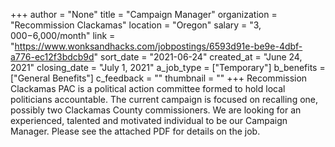 +++
author = "None"
title = "Campaign Manager"
organization = "Recommission Clackamas"
location = "Oregon"
salary = "$3,000-$6,000/month"
link = "https://www.wonksandhacks.com/jobpostings/6593d91e-be9e-4dbf-a776-ec12f3bdcb9d"
sort_date = "2021-06-24"
created_at = "June 24, 2021"
closing_date = "July 1, 2021"
a_job_type = ["Temporary"]
b_benefits = ["General Benefits"]
c_feedback = ""
thumbnail = ""
+++
Recommission Clackamas PAC is a political action committee formed to hold local politicians accountable. The current campaign is focused on recalling one, possibly two Clackamas County commissioners. We are looking for an experienced, talented and motivated individual to be our Campaign Manager. Please see the attached PDF for details on the job.

